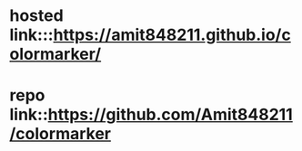 # hosted link:::https://amit848211.github.io/colormarker/
# repo link::https://github.com/Amit848211/colormarker
